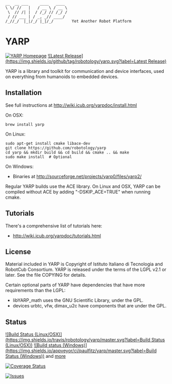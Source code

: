     __  __ ___     ____   ____ 
    \ \/ //   |   / __ \ / __ \
     \  // /| |  / /_/ // /_/ /
     / // ___ | / _, _// ____/
    /_//_/  |_|/_/ |_|/_/        Yet Another Robot Platform

YARP
====

[![YARP Homepage](https://img.shields.io/badge/YARP-Yet_Another_Robot_Platform-orange.svg)](http://wiki.icub.org/yarpdoc/)
[![Latest Release](https://img.shields.io/github/tag/robotology/yarp.svg?label=Latest Release)](https://github.com/robotology/yarp/tags)

YARP is a library and toolkit for communication and device interfaces,
used on everything from humanoids to embedded devices.

Installation
------------

See full instructions at http://wiki.icub.org/yarpdoc/install.html

On OSX:

    brew install yarp

On Linux:

    sudo apt-get install cmake libace-dev
    git clone https://github.com/robotology/yarp
    cd yarp && mkdir build && cd build && cmake .. && make
    sudo make install  # Optional

On Windows:
 * Binaries at http://sourceforge.net/projects/yarp0/files/yarp2/

Regular YARP builds use the ACE library.  On Linux and OSX,
YARP can be compiled without ACE by adding "-DSKIP_ACE=TRUE" 
when running cmake.


Tutorials
---------

There's a comprehensive list of tutorials here:

 * http://wiki.icub.org/yarpdoc/tutorials.html

License
-------

Material included in YARP is Copyright of Istituto Italiano di Tecnologia and
RobotCub Consortium. YARP is released under the terms of the LGPL v2.1 or
later. See the file COPYING for details.

Certain optional parts of YARP have dependencies that have more 
requirements than the LGPL:
 + libYARP_math uses the GNU Scientific Library, under the GPL.
 + devices urbtc, vfw, dimax_u2c have components that are under the GPL.

Status
------

[![Build Status (Linux/OSX)](https://img.shields.io/travis/robotology/yarp/master.svg?label=Build Status (Linux/OSX))](https://travis-ci.org/robotology/yarp)
[![Build status (Windows)](https://img.shields.io/appveyor/ci/paulfitz/yarp/master.svg?label=Build Status (Windows))](https://ci.appveyor.com/project/paulfitz/yarp)
and [more](http://dashboard.icub.org/index.php?project=YARP)

[![Coverage Status](https://img.shields.io/coveralls/robotology/yarp.svg?label=Coverage)](https://coveralls.io/r/robotology/yarp)

[![Issues](https://img.shields.io/github/issues/robotology/yarp.svg?label=Issues)](https://github.com/robotology/yarp/issues)
